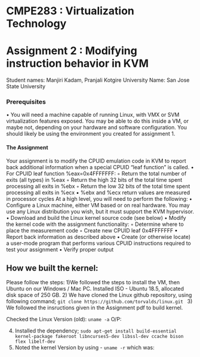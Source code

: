# CMPE283 : Virtualization Technology
# Assignment 2 : Modifying instruction behavior in KVM

Student names: Manjiri Kadam, Pranjali Kotgire
University Name: San Jose State University

### Prerequisites
• You will need a machine capable of running Linux, with VMX or SVM virtualization features exposed.
You may be able to do this inside a VM, or maybe not, depending on your hardware and software
configuration. You should likely be using the environment you created for assignment 1.

#### The Assignment
Your assignment is to modify the CPUID emulation code in KVM to report back additional information
when a special CPUID “leaf function” is called.
• For CPUID leaf function %eax=0x4FFFFFFF:
◦ Return the total number of exits (all types) in %eax
◦ Return the high 32 bits of the total time spent processing all exits in %ebx
◦ Return the low 32 bits of the total time spent processing all exits in %ecx
▪ %ebx and %ecx return values are measured in processor cycles
At a high level, you will need to perform the following:
• Configure a Linux machine, either VM based or on real hardware. You may use any Linux
distribution you wish, but it must support the KVM hypervisor.
• Download and build the Linux kernel source code (see below)
• Modify the kernel code with the assignment functionality:
◦ Determine where to place the measurement code
◦ Create new CPUID leaf 0x4FFFFFFF
▪ Report back information as described above
• Create (or otherwise locate) a user-mode program that performs various CPUID instructions
required to test your assignment
• Verify proper output

## How we built the kernel:
Please follow the steps:
1)We followed the steps to install the VM, then Ubuntu on our Windows / Mac PC. Installed ISO - Ubuntu 18.5, allocated disk space of 250 GB.
2) We have cloned the Linux github repository, using following command;
  `git clone https://github.com/torvalds/linux.git `
3) We followed the insructions given in the Assignment pdf to build kernel.

 Checked the Linux Version (old):
 `uname -a`
 O/P:
 
 4) Installed the dependency;
 `sudo apt-get install build-essential kernel-package fakeroot libncurses5-dev libssl-dev ccache bison flex libelf-dev`
 5) Noted the kernel Version by using - `uname -r` which was: 
